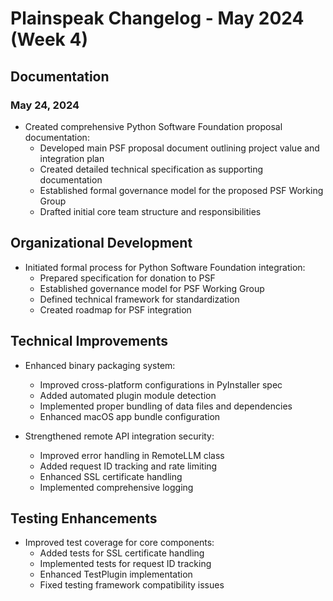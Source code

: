 # Plainspeak Changelog - May 2024 (Week 4)

## Documentation

### May 24, 2024
- Created comprehensive Python Software Foundation proposal documentation:
  - Developed main PSF proposal document outlining project value and integration plan
  - Created detailed technical specification as supporting documentation
  - Established formal governance model for the proposed PSF Working Group
  - Drafted initial core team structure and responsibilities

## Organizational Development

- Initiated formal process for Python Software Foundation integration:
  - Prepared specification for donation to PSF
  - Established governance model for PSF Working Group
  - Defined technical framework for standardization
  - Created roadmap for PSF integration

## Technical Improvements

- Enhanced binary packaging system:
  - Improved cross-platform configurations in PyInstaller spec
  - Added automated plugin module detection
  - Implemented proper bundling of data files and dependencies
  - Enhanced macOS app bundle configuration
  
- Strengthened remote API integration security:
  - Improved error handling in RemoteLLM class
  - Added request ID tracking and rate limiting
  - Enhanced SSL certificate handling
  - Implemented comprehensive logging

## Testing Enhancements

- Improved test coverage for core components:
  - Added tests for SSL certificate handling
  - Implemented tests for request ID tracking
  - Enhanced TestPlugin implementation
  - Fixed testing framework compatibility issues 